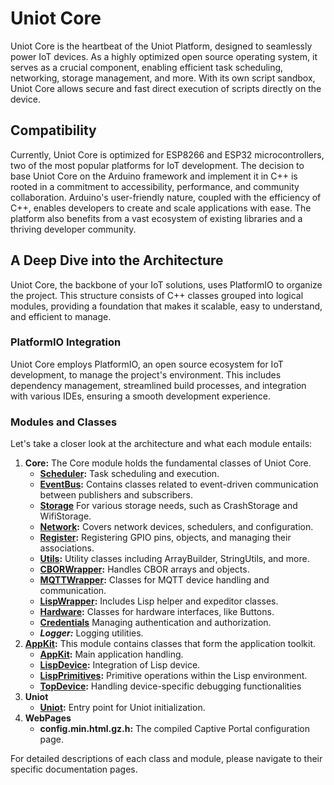 # Uniot Core

Uniot Core is the heartbeat of the Uniot Platform, designed to seamlessly power IoT devices. As a highly optimized open source operating system, it serves as a crucial component, enabling efficient task scheduling, networking, storage management, and more. With its own script sandbox, Uniot Core allows secure and fast direct execution of scripts directly on the device.

## Compatibility

Currently, Uniot Core is optimized for ESP8266 and ESP32 microcontrollers, two of the most popular platforms for IoT development. The decision to base Uniot Core on the Arduino framework and implement it in C++ is rooted in a commitment to accessibility, performance, and community collaboration. Arduino's user-friendly nature, coupled with the efficiency of C++, enables developers to create and scale applications with ease. The platform also benefits from a vast ecosystem of existing libraries and a thriving developer community.

## A Deep Dive into the Architecture

Uniot Core, the backbone of your IoT solutions, uses PlatformIO to organize the project. This structure consists of C++ classes grouped into logical modules, providing a foundation that makes it scalable, easy to understand, and efficient to manage.

### PlatformIO Integration

Uniot Core employs PlatformIO, an open source ecosystem for IoT development, to manage the project's environment. This includes dependency management, streamlined build processes, and integration with various IDEs, ensuring a smooth development experience.

### Modules and Classes

Let's take a closer look at the architecture and what each module entails:

1. **Core:** The Core module holds the fundamental classes of Uniot Core.
   * [**Scheduler**](scheduler/)**:** Task scheduling and execution.
   * [**EventBus**](eventbus/)**:** Contains classes related to event-driven communication between publishers and subscribers.
   * [**Storage**](storage/) For various storage needs, such as CrashStorage and WifiStorage.
   * [**Network**](network/)**:** Covers network devices, schedulers, and configuration.
   * [**Register**](register/)**:** Registering GPIO pins, objects, and managing their associations.
   * [**Utils**](utils/)**:** Utility classes including ArrayBuilder, StringUtils, and more.
   * [**CBORWrapper**](cborwrapper/)**:** Handles CBOR arrays and objects.
   * [**MQTTWrapper**](mqttwrapper/)**:** Classes for MQTT device handling and communication.
   * [**LispWrapper**](lispwrapper/)**:** Includes Lisp helper and expeditor classes.
   * [**Hardware**](hardware/)**:** Classes for hardware interfaces, like Buttons.
   * [**Credentials**](credentials.md) Managing authentication and authorization.
   * _**Logger:**_ Logging utilities.
2. [**AppKit**](appkit/)**:** This module contains classes that form the application toolkit.
   * [**AppKit**](appkit/appkit.md)**:** Main application handling.
   * [**LispDevice**](appkit/lispdevice.md)**:** Integration of Lisp device.
   * [**LispPrimitives**](appkit/lispprimitives.md)**:** Primitive operations within the Lisp environment.
   * [**TopDevice**](appkit/topdevice.md)**:** Handling device-specific debugging functionalities
3. **Uniot**
   * [**Uniot**](uniot.md)**:** Entry point for Uniot initialization.
4. **WebPages**
   * **config.min.html.gz.h:** The compiled Captive Portal configuration page.

For detailed descriptions of each class and module, please navigate to their specific documentation pages.

